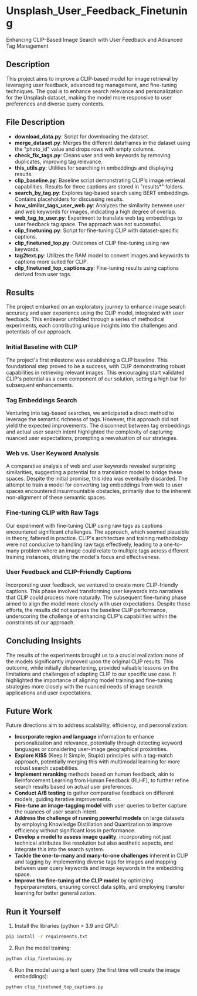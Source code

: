 # Unsplash_User_Feedback_Finetuning
Enhancing CLIP-Based Image Search with User Feedback and Advanced Tag Management

## Description
This project aims to improve a CLIP-based model for image retrieval by leveraging user feedback, advanced tag management, and fine-tuning techniques. The goal is to enhance search relevance and personalization for the Unsplash dataset, making the model more responsive to user preferences and diverse query contexts.


## File Description
- **download_data.py**: Script for downloading the dataset.
- **merge_dataset.py**: Merges the different dataframes in the dataset using the "photo_id" value and drops rows with empty columns.
- **check_fix_tags.py**: Cleans user and web keywords by removing duplicates, improving tag relevance.
- **this_utils.py**: Utilities for searching in embeddings and displaying results.
- **clip_baseline.py**: Baseline script demonstrating CLIP's image retrieval capabilities. Results for three captions are stored in "results*" folders.
- **search_by_tag.py**: Explores tag-based search using BERT embeddings. Contains placeholders for discussing results.
- **how_similar_tags_user_web.py**: Analyzes the similarity between user and web keywords for images, indicating a high degree of overlap.
- **web_tag_to_user.py**: Experiment to translate web tag embeddings to user feedback tag space. The approach was not successful.
- **clip_finetuning.py**: Script for fine-tuning CLIP with dataset-specific captions.
- **clip_finetuned_top.py**: Outcomes of CLIP fine-tuning using raw keywords.
- **tag2text.py**: Utilizes the RAM model to convert images and keywords to captions more suited for CLIP.
- **clip_finetuned_top_captions.py**: Fine-tuning results using captions derived from user tags.


## Results
The project embarked on an exploratory journey to enhance image search accuracy and user experience using the CLIP model, integrated with user feedback. This endeavor unfolded through a series of methodical experiments, each contributing unique insights into the challenges and potentials of our approach.

### Initial Baseline with CLIP
The project's first milestone was establishing a CLIP baseline. This foundational step proved to be a success, with CLIP demonstrating robust capabilities in retrieving relevant images. This encouraging start validated CLIP's potential as a core component of our solution, setting a high bar for subsequent enhancements.

### Tag Embeddings Search
Venturing into tag-based searches, we anticipated a direct method to leverage the semantic richness of tags. However, this approach did not yield the expected improvements. The disconnect between tag embeddings and actual user search intent highlighted the complexity of capturing nuanced user expectations, prompting a reevaluation of our strategies.

### Web vs. User Keyword Analysis
A comparative analysis of web and user keywords revealed surprising similarities, suggesting a potential for a translation model to bridge these spaces. Despite the initial promise, this idea was eventually discarded. The attempt to train a model for converting tag embeddings from web to user spaces encountered insurmountable obstacles, primarily due to the inherent non-alignment of these semantic spaces.

### Fine-tuning CLIP with Raw Tags
Our experiment with fine-tuning CLIP using raw tags as captions encountered significant challenges. The approach, which seemed plausible in theory, faltered in practice. CLIP's architecture and training methodology were not conducive to handling raw tags effectively, leading to a one-to-many problem where an image could relate to multiple tags across different training instances, diluting the model's focus and effectiveness.

### User Feedback and CLIP-Friendly Captions
Incorporating user feedback, we ventured to create more CLIP-friendly captions. This phase involved transforming user keywords into narratives that CLIP could process more naturally. The subsequent fine-tuning phase aimed to align the model more closely with user expectations. Despite these efforts, the results did not surpass the baseline CLIP performance, underscoring the challenge of enhancing CLIP's capabilities within the constraints of our approach.

## Concluding Insights
The results of the experiments brought us to a crucial realization: none of the models significantly improved upon the original CLIP results. This outcome, while initially disheartening, provided valuable lessons on the limitations and challenges of adapting CLIP to our specific use case. It highlighted the importance of aligning model training and fine-tuning strategies more closely with the nuanced needs of image search applications and user expectations.

## Future Work
Future directions aim to address scalability, efficiency, and personalization:

- **Incorporate region and language** information to enhance personalization and relevance, potentially through detecting keyword languages or considering user-image geographical proximities.
- **Explore KISS** (Keep It Simple, Stupid) principles with a tag-match approach, potentially merging this with multimodal learning for more robust search capabilities.
- **Implement reranking** methods based on human feedback, akin to Reinforcement Learning from Human Feedback (RLHF), to further refine search results based on actual user preferences.
- **Conduct A/B testing** to gather comparative feedback on different models, guiding iterative improvements.
- **Fine-tune an image-tagging model** with user queries to better capture the nuances of user search intent.
- **Address the challenge of running powerful models** on large datasets by employing Knowledge Distillation and Quantization to improve efficiency without significant loss in performance.
- **Develop a model to assess image quality**, incorporating not just technical attributes like resolution but also aesthetic aspects, and integrate this into the search system.
- **Tackle the one-to-many and many-to-one challenges** inherent in CLIP and tagging by implementing diverse tags for images and mapping between user query keywords and image keywords in the embedding space.
- **Improve the fine-tuning of the CLIP model** by optimizing hyperparameters, ensuring correct data splits, and employing transfer learning for better generalization.

## Run it Yourself
1. Install the libraries (python = 3.9 and GPU):
```bash
pip install -r requirements.txt
```
2. Run the model training:
```bash
python clip_finetuning.py
```
4. Run the model using a text query (the first time will create the image embeddings):
```bash
python clip_finetuned_top_captions.py
```

